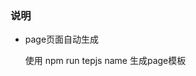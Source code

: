 <!--
 * @Author: yuncheng
 * @Date: 2020-06-03 14:36:56
 * @LastEditors: yuncheng
 * @LastEditTime: 2020-06-09 15:29:37
 * @FilePath: /my_workStation_web/README.md
--> 
### 说明

- page页面自动生成

    使用 npm run tepjs name 生成page模板

